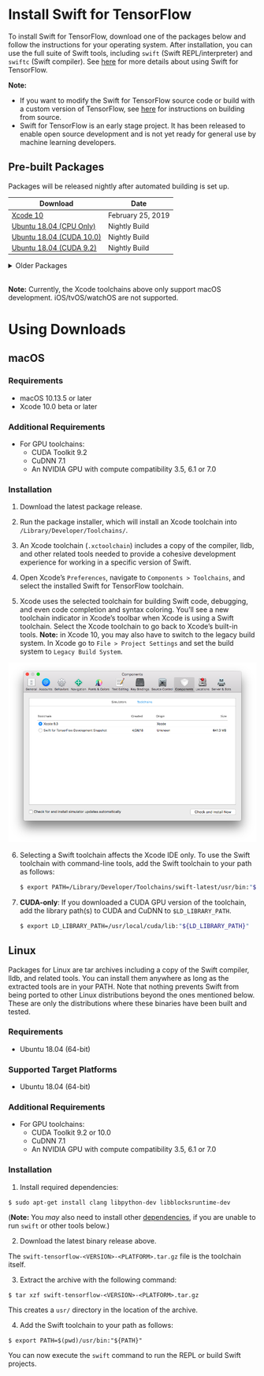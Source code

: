 # Install Swift for TensorFlow

To install Swift for TensorFlow, download one of the packages below and follow the instructions for your operating system. After installation, you can use the full suite of Swift tools, including `swift` (Swift REPL/interpreter) and `swiftc` (Swift compiler). See [here](Usage.md) for more details about using Swift for TensorFlow.

**Note:** 
- If you want to modify the Swift for TensorFlow source code or build with a custom version of TensorFlow, see [here](https://github.com/apple/swift/blob/tensorflow/README.md) for instructions on building from source.
- Swift for TensorFlow is an early stage project. It has been released to enable open source development and is not yet ready for general use by machine learning developers.

## Pre-built Packages

Packages will be released nightly after automated building is set up.

| Download | Date |
|----------|------|
| [Xcode 10](https://storage.googleapis.com/swift-tensorflow/mac/swift-tensorflow-DEVELOPMENT-2019-02-25-a-osx.pkg) | February 25, 2019 |
| [Ubuntu 18.04 (CPU Only)](https://storage.googleapis.com/s4tf-kokoro-artifact-testing/latest/swift-tensorflow-DEVELOPMENT-ubuntu18.04.tar.gz) | Nightly Build |
| [Ubuntu 18.04 (CUDA 10.0)](https://storage.googleapis.com/s4tf-kokoro-artifact-testing/latest/swift-tensorflow-DEVELOPMENT-cuda10.0-cudnn7-ubuntu18.04.tar.gz) | Nightly Build |
| [Ubuntu 18.04 (CUDA 9.2)](https://storage.googleapis.com/s4tf-kokoro-artifact-testing/latest/swift-tensorflow-DEVELOPMENT-cuda9.2-cudnn7-ubuntu18.04.tar.gz) | Nightly Build |

<details>
  <summary>Older Packages</summary>

### Xcode

#### Xcode 10

| Download |
|----------|
| [February 20, 2019](https://storage.googleapis.com/swift-tensorflow/mac/swift-tensorflow-DEVELOPMENT-2019-02-20-a-osx.pkg) |
| [February 18, 2019](https://storage.googleapis.com/swift-tensorflow/mac/swift-tensorflow-DEVELOPMENT-2019-02-18-a-osx.pkg) |
| [February 13, 2019](https://storage.googleapis.com/swift-tensorflow/mac/swift-tensorflow-DEVELOPMENT-2019-02-13-a-osx.pkg) |
| [February 10, 2019](https://storage.googleapis.com/swift-tensorflow/mac/swift-tensorflow-DEVELOPMENT-2019-02-10-a-osx.pkg) |
| [January 04, 2019](https://storage.googleapis.com/swift-tensorflow/mac/swift-tensorflow-DEVELOPMENT-2019-01-04-a-osx.pkg) |
| [December 04, 2018](https://storage.googleapis.com/swift-tensorflow/mac/swift-tensorflow-DEVELOPMENT-2018-12-04-a-osx.pkg) |
| [November 21, 2018](https://storage.googleapis.com/swift-tensorflow/mac/swift-tensorflow-DEVELOPMENT-2018-11-21-a-osx.pkg) |
| [October 17, 2018](https://storage.googleapis.com/swift-tensorflow/mac/swift-tensorflow-DEVELOPMENT-2018-10-17-a-osx.pkg) |
| [October 13, 2018](https://storage.googleapis.com/swift-tensorflow/mac/swift-tensorflow-DEVELOPMENT-2018-10-13-a-osx.pkg) |
| [October 05, 2018](https://storage.googleapis.com/swift-tensorflow/mac/swift-tensorflow-DEVELOPMENT-2018-10-05-a-osx.pkg) |
| [September 17, 2018](https://storage.googleapis.com/swift-tensorflow/mac/swift-tensorflow-DEVELOPMENT-2018-09-17-a-osx.pkg) |
| [September 10, 2018](https://storage.googleapis.com/swift-tensorflow/mac/swift-tensorflow-DEVELOPMENT-2018-09-10-a-osx.pkg) |
| [September 09, 2018](https://storage.googleapis.com/swift-tensorflow/mac/swift-tensorflow-DEVELOPMENT-2018-09-09-a-osx.pkg) |
| [September 05, 2018](https://storage.googleapis.com/swift-tensorflow/mac/swift-tensorflow-DEVELOPMENT-2018-09-05-a-osx.pkg) |
| [August 31, 2018](https://storage.googleapis.com/swift-tensorflow/mac/swift-tensorflow-DEVELOPMENT-2018-08-31-a-osx.pkg) |
| [August 15, 2018](https://storage.googleapis.com/swift-tensorflow/mac/swift-tensorflow-DEVELOPMENT-2018-08-15-a-osx.pkg) |
| [July 24, 2018](https://storage.googleapis.com/swift-tensorflow/mac/swift-tensorflow-DEVELOPMENT-2018-07-24-a-osx.pkg) |
| [July 19, 2018](https://storage.googleapis.com/swift-tensorflow/mac/swift-tensorflow-DEVELOPMENT-2018-07-19-a-osx.pkg) |
| [July 12, 2018](https://storage.googleapis.com/swift-tensorflow/mac/swift-tensorflow-DEVELOPMENT-2018-07-12-a-osx.pkg) |
| [June 29, 2018](https://storage.googleapis.com/swift-tensorflow/mac/swift-tensorflow-DEVELOPMENT-2018-06-29-a-osx.pkg) |

#### Xcode 9

| Download |
|----------|
| [June 25, 2018](https://storage.googleapis.com/swift-tensorflow/mac/swift-tensorflow-DEVELOPMENT-2018-06-25-a-osx.pkg) |
| [June 22, 2018](https://storage.googleapis.com/swift-tensorflow/mac/swift-tensorflow-DEVELOPMENT-2018-06-22-a-osx.pkg) |
| [June 1, 2018](https://storage.googleapis.com/swift-tensorflow/mac/swift-tensorflow-DEVELOPMENT-2018-06-01-a-osx.pkg) |
| [May 10, 2018](https://storage.googleapis.com/swift-tensorflow/mac/swift-tensorflow-DEVELOPMENT-2018-05-10-a-osx.pkg) |
| [May 3, 2018](https://storage.googleapis.com/swift-tensorflow/mac/swift-tensorflow-DEVELOPMENT-2018-05-03-a-osx.pkg) |
| [April 26, 2018](https://storage.googleapis.com/swift-tensorflow/mac/swift-tensorflow-DEVELOPMENT-2018-04-26-a-osx.pkg) |

### Xcode (CUDA GPU)

Xcode 10 is required.

| Download |
|----------|
| [August 15, 2018](https://storage.googleapis.com/swift-tensorflow/mac/swift-tensorflow-DEVELOPMENT-2018-08-15-a-osx-cuda.pkg) |
| [July 24, 2018](https://storage.googleapis.com/swift-tensorflow/mac/swift-tensorflow-DEVELOPMENT-2018-07-24-a-osx-cuda.pkg) |

### Ubuntu 16.04

| Download |
|----------|
| [January 04, 2019](https://storage.googleapis.com/swift-tensorflow/ubuntu16.04/swift-tensorflow-DEVELOPMENT-2019-01-04-a-ubuntu16.04.tar.gz) |
| [December 04, 2018](https://storage.googleapis.com/swift-tensorflow/ubuntu16.04/swift-tensorflow-DEVELOPMENT-2018-12-04-a-ubuntu16.04.tar.gz) |
| [November 21, 2018](https://storage.googleapis.com/swift-tensorflow/ubuntu16.04/swift-tensorflow-DEVELOPMENT-2018-11-21-a-ubuntu16.04.tar.gz) |
| [October 17, 2018](https://storage.googleapis.com/swift-tensorflow/ubuntu16.04/swift-tensorflow-DEVELOPMENT-2018-10-17-a-ubuntu16.04.tar.gz) |
| [October 13, 2018](https://storage.googleapis.com/swift-tensorflow/ubuntu16.04/swift-tensorflow-DEVELOPMENT-2018-10-13-a-ubuntu16.04.tar.gz) |
| [October 05, 2018](https://storage.googleapis.com/swift-tensorflow/ubuntu16.04/swift-tensorflow-DEVELOPMENT-2018-10-05-a-ubuntu16.04.tar.gz) |
| [September 17, 2018](https://storage.googleapis.com/swift-tensorflow/ubuntu16.04/swift-tensorflow-DEVELOPMENT-2018-09-17-a-ubuntu16.04.tar.gz) |
| [September 10, 2018](https://storage.googleapis.com/swift-tensorflow/ubuntu16.04/swift-tensorflow-DEVELOPMENT-2018-09-10-a-ubuntu16.04.tar.gz) |
| [September 9, 2018](https://storage.googleapis.com/swift-tensorflow/ubuntu16.04/swift-tensorflow-DEVELOPMENT-2018-09-09-a-ubuntu16.04.tar.gz) |
| [September 5, 2018](https://storage.googleapis.com/swift-tensorflow/ubuntu16.04/swift-tensorflow-DEVELOPMENT-2018-09-05-a-ubuntu16.04.tar.gz) |
| [August 31, 2018](https://storage.googleapis.com/swift-tensorflow/ubuntu16.04/swift-tensorflow-DEVELOPMENT-2018-08-31-a-ubuntu16.04.tar.gz) |
| [August 15, 2018](https://storage.googleapis.com/swift-tensorflow/ubuntu16.04/swift-tensorflow-DEVELOPMENT-2018-08-15-a-ubuntu16.04.tar.gz) |
| [July 24, 2018](https://storage.googleapis.com/swift-tensorflow/ubuntu16.04/swift-tensorflow-DEVELOPMENT-2018-07-24-a-ubuntu16.04.tar.gz) |
| [July 19, 2018](https://storage.googleapis.com/swift-tensorflow/ubuntu16.04/swift-tensorflow-DEVELOPMENT-2018-07-19-a-ubuntu16.04.tar.gz) |
| [July 12, 2018](https://storage.googleapis.com/swift-tensorflow/ubuntu16.04/swift-tensorflow-DEVELOPMENT-2018-07-12-a-ubuntu16.04.tar.gz) |
| [June 29, 2018](https://storage.googleapis.com/swift-tensorflow/ubuntu16.04/swift-tensorflow-DEVELOPMENT-2018-06-29-a-ubuntu16.04.tar.gz) |
| [June 25, 2018](https://storage.googleapis.com/swift-tensorflow/ubuntu16.04/swift-tensorflow-DEVELOPMENT-2018-06-25-a-ubuntu16.04.tar.gz) |
| [June 22, 2018](https://storage.googleapis.com/swift-tensorflow/ubuntu16.04/swift-tensorflow-DEVELOPMENT-2018-06-22-a-ubuntu16.04.tar.gz) |
| [June 1, 2018](https://storage.googleapis.com/swift-tensorflow/ubuntu16.04/swift-tensorflow-DEVELOPMENT-2018-06-01-a-ubuntu16.04.tar.gz) |
| [May 10, 2018](https://storage.googleapis.com/swift-tensorflow/ubuntu16.04/swift-tensorflow-DEVELOPMENT-2018-05-10-a-ubuntu16.04.tar.gz) |
| [May 3, 2018](https://storage.googleapis.com/swift-tensorflow/ubuntu16.04/swift-tensorflow-DEVELOPMENT-2018-05-03-a-ubuntu16.04.tar.gz) |
| [April 26, 2018](https://storage.googleapis.com/swift-tensorflow/ubuntu16.04/swift-tensorflow-DEVELOPMENT-2018-04-26-a-ubuntu16.04.tar.gz) |

### Ubuntu 14.04

| Download |
|----------|
| [July 24, 2018](https://storage.googleapis.com/swift-tensorflow/ubuntu14.04/swift-tensorflow-DEVELOPMENT-2018-07-24-a-ubuntu16.04.tar.gz) |
| [July 19, 2018](https://storage.googleapis.com/swift-tensorflow/ubuntu14.04/swift-tensorflow-DEVELOPMENT-2018-07-19-a-ubuntu14.04.tar.gz) |
| [July 12, 2018](https://storage.googleapis.com/swift-tensorflow/ubuntu14.04/swift-tensorflow-DEVELOPMENT-2018-07-12-a-ubuntu14.04.tar.gz) |
| [June 29, 2018](https://storage.googleapis.com/swift-tensorflow/ubuntu14.04/swift-tensorflow-DEVELOPMENT-2018-06-29-a-ubuntu14.04.tar.gz) |
| [June 25, 2018](https://storage.googleapis.com/swift-tensorflow/ubuntu14.04/swift-tensorflow-DEVELOPMENT-2018-06-25-a-ubuntu14.04.tar.gz) |
| [June 22, 2018](https://storage.googleapis.com/swift-tensorflow/ubuntu14.04/swift-tensorflow-DEVELOPMENT-2018-06-22-a-ubuntu14.04.tar.gz) |
| [June 1, 2018](https://storage.googleapis.com/swift-tensorflow/ubuntu14.04/swift-tensorflow-DEVELOPMENT-2018-06-01-a-ubuntu14.04.tar.gz) |
| [May 10, 2018](https://storage.googleapis.com/swift-tensorflow/ubuntu14.04/swift-tensorflow-DEVELOPMENT-2018-05-10-a-ubuntu14.04.tar.gz) |
| [May 3, 2018](https://storage.googleapis.com/swift-tensorflow/ubuntu14.04/swift-tensorflow-DEVELOPMENT-2018-05-03-a-ubuntu14.04.tar.gz) |
| [April 26, 2018](https://storage.googleapis.com/swift-tensorflow/ubuntu14.04/swift-tensorflow-DEVELOPMENT-2018-04-26-a-ubuntu14.04.tar.gz) |

</details>
<br/>

**Note:** Currently, the Xcode toolchains above only support macOS development. iOS/tvOS/watchOS are not supported.

# Using Downloads

## macOS

### Requirements

* macOS 10.13.5 or later
* Xcode 10.0 beta or later

### Additional Requirements

* For GPU toolchains:
  * CUDA Toolkit 9.2
  * CuDNN 7.1
  * An NVIDIA GPU with compute compatibility 3.5, 6.1 or 7.0

### Installation

1. Download the latest package release.

2. Run the package installer, which will install an Xcode toolchain into `/Library/Developer/Toolchains/`.

3. An Xcode toolchain (`.xctoolchain`) includes a copy of the compiler, lldb, and other related tools needed to provide a cohesive development experience for working in a specific version of Swift.

4. Open Xcode’s `Preferences`, navigate to `Components > Toolchains`, and select the installed Swift for TensorFlow toolchain.

5. Xcode uses the selected toolchain for building Swift code, debugging, and even code completion and syntax coloring. You’ll see a new toolchain indicator in Xcode’s toolbar when Xcode is using a Swift toolchain. Select the Xcode toolchain to go back to Xcode’s built-in tools.  **Note:** in Xcode 10, you may also have to switch to the legacy build system.  In Xcode go to `File > Project Settings` and set the build system to `Legacy Build System`.

<p align="center">
  <img src="docs/images/Installation-XcodePreferences.png?raw=true" alt="Select toolchain in Xcode preferences."/>
</p>

6. Selecting a Swift toolchain affects the Xcode IDE only. To use the Swift toolchain with command-line tools, add the Swift toolchain to your path as follows:

    ```bash
    $ export PATH=/Library/Developer/Toolchains/swift-latest/usr/bin:"${PATH}"
    ```

7. **CUDA-only**: If you downloaded a CUDA GPU version of the toolchain, add the library path(s) to CUDA and CuDNN to `$LD_LIBRARY_PATH`.
    ```bash
    $ export LD_LIBRARY_PATH=/usr/local/cuda/lib:"${LD_LIBRARY_PATH}"
    ```

## Linux

Packages for Linux are tar archives including a copy of the Swift compiler, lldb, and related tools. You can install them anywhere as long as the extracted tools are in your PATH.
Note that nothing prevents Swift from being ported to other Linux distributions beyond the ones mentioned below. These are only the distributions where these binaries have been built and tested.

### Requirements

* Ubuntu 18.04 (64-bit)

### Supported Target Platforms

* Ubuntu 18.04 (64-bit)

### Additional Requirements

* For GPU toolchains:
  * CUDA Toolkit 9.2 or 10.0 
  * CuDNN 7.1
  * An NVIDIA GPU with compute compatibility 3.5, 6.1 or 7.0

### Installation

1. Install required dependencies:

```
$ sudo apt-get install clang libpython-dev libblocksruntime-dev
```
(**Note:** You _may_ also need to install other [dependencies](https://github.com/apple/swift#linux), if you are unable to run `swift` or other tools below.)

2. Download the latest binary release above.

The `swift-tensorflow-<VERSION>-<PLATFORM>.tar.gz` file is the toolchain itself.

3. Extract the archive with the following command:

```
$ tar xzf swift-tensorflow-<VERSION>-<PLATFORM>.tar.gz
```

This creates a `usr/` directory in the location of the archive.

4. Add the Swift toolchain to your path as follows:

```
$ export PATH=$(pwd)/usr/bin:"${PATH}"
```

You can now execute the `swift` command to run the REPL or build Swift projects.
